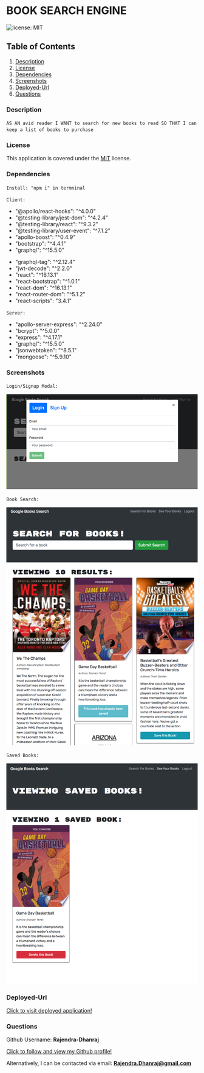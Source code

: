 # BOOK SEARCH ENGINE

![license: MIT](https://img.shields.io/badge/License-MIT-yellow.svg)

## Table of Contents

1. [Description](#description)
2. [License](#license)
3. [Dependencies](#dependencies)
4. [Screenshots](#screenshots)
5. [Deployed-Url](#deployed-Url)
6. [Questions](#questions)

### Description

`AS AN avid reader I WANT to search for new books to read SO THAT I can keep a list of books to purchase`

### License

This application is covered under the [MIT](https://opensource.org/licenses/MIT) license.

### Dependencies

`Install: "npm i" in termninal`

`Client:`

- "@apollo/react-hooks": "^4.0.0"
- "@testing-library/jest-dom": "^4.2.4"
- "@testing-library/react": "^9.3.2"
- "@testing-library/user-event": "^7.1.2"
- "apollo-boost": "^0.4.9"
- "bootstrap": "^4.4.1"
- "graphql": "^15.5.0"

* "graphql-tag": "^2.12.4"
* "jwt-decode": "^2.2.0"
* "react": "^16.13.1"
* "react-bootstrap": "^1.0.1"
* "react-dom": "^16.13.1"
* "react-router-dom": "^5.1.2"
* "react-scripts": "3.4.1"

`Server:`

- "apollo-server-express": "^2.24.0"
- "bcrypt": "^5.0.0"
- "express": "^4.17.1"
- "graphql": "^15.5.0"
- "jsonwebtoken": "^8.5.1"
- "mongoose": "^5.9.10"

### Screenshots

`Login/Signup Modal:`

![Screenshot1](./images/screenshot1.png)

`Book Search:`

![Screenshot2](./images/screenshot2.png)

`Saved Books:`

![Screenshot3](./images/screenshot3.png)

### Deployed-Url

[Click to visit deployed application!](https://lit-tor-43611.herokuapp.com/)

### Questions

Github Username: **Rajendra-Dhanraj**

[Click to follow and view my Github profile!](https://github.com/Rajendra-Dhanraj)

Alternatively, I can be contacted via email: **Rajendra.Dhanraj@gmail.com**
